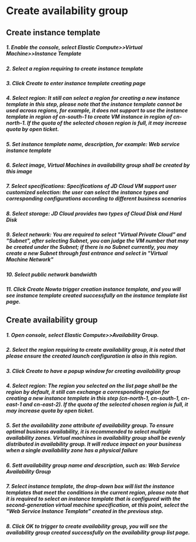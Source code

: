 
# Create availability group

## Create instance template

##### 1. Enable the console, select Elastic Compute>>Virtual Machine>>Instance Template
##### 2. Select a region requiring to create instance template
##### 3. Click **Create** to enter instance template creating page
##### 4. Select region: It still can select a region for creating a new instance template in this step, please note that the instance template cannot be used across regions, for example, it does not support to use the instance template in region of cn-south-1 to create VM instance in region of cn-north-1. If the quota of the selected chosen region is full, it may increase quota by open ticket.
##### 5. Set instance template name, description, for example: Web service instance template
##### 6. Select image, Virtual Machines in availability group shall be created by this image
##### 7. Select specifications: Specifications of JD Cloud VM support user customized selection: the user can select the instance types and corresponding configurations according to different business scenarios
##### 8. Select storage: JD Cloud provides two types of Cloud Disk and Hard Disk
##### 9. Select network: You are required to select "Virtual Private Cloud" and "Subnet", after selecting Subnet, you can judge the VM number that may be created under the Subnet; if there is no Subnet currently, you may create a new Subnet through fast entrance and select in "Virtual Machine Network"
##### 10. Select public network bandwidth
##### 11. Click **Create Now**to trigger creation instance template, and you will see instance template created successfully on the instance template list page.

## Create availability group

##### 1. Open console, select Elastic Compute>>Availability Group.
##### 2. Select the region requiring to create availability group, it is noted that please ensure the created launch configuration is also in this region.
##### 3. Click **Create** to have a popup window for creating availability group
##### 4. Select region: The region you selected on the list page shall be the region by default, it still can exchange a corresponding region for creating a new instance template in this step (cn-north-1, cn-south-1, cn-east-1 and cn-east-2). If the quota of the selected chosen region is full, it may increase quota by open ticket.
##### 5. Set the availability zone attribute of availability group. To ensure optimal business availability, it is recommended to select multiple availability zones. Virtual machines in availability group shall be evenly distributed in availability group. It will reduce impact on your business when a single availability zone has a physical failure
##### 6. Sett availability group name and description, such as: Web Service Availability Group
##### 7. Select instance template, the drop-down box will list the instance templates that meet the conditions in the current region, please note that it is required to select an instance template that is configured with the second-generation virtual machine specification, at this point, select the "Web Service Instance Template" created in the previous step.
##### 8. Click **OK** to trigger to create availability group, you will see the availability group created successfully on the availability group list page.
